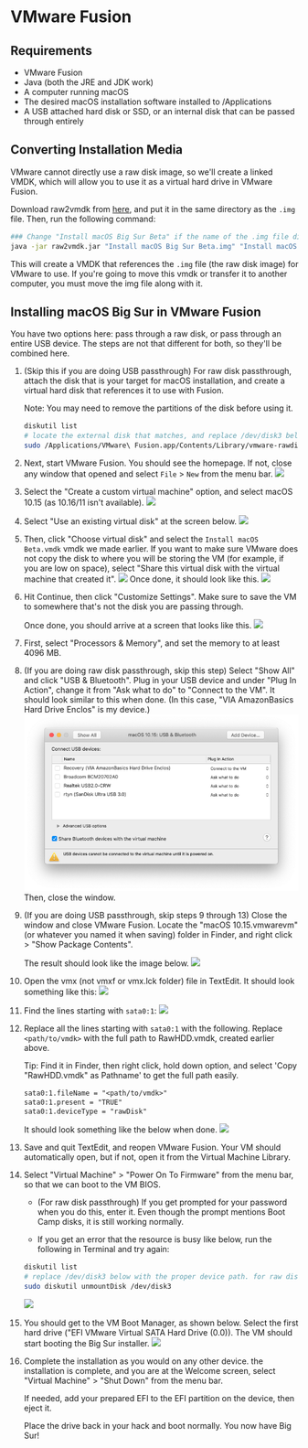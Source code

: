 # VMware Fusion

## Requirements

- VMware Fusion
- Java (both the JRE and JDK work)
- A computer running macOS
- The desired macOS installation software installed to /Applications
- A USB attached hard disk or SSD, or an internal disk that can be passed through entirely

## Converting Installation Media

VMware cannot directly use a raw disk image, so we'll create a linked VMDK, which will allow you to use it as a virtual hard drive in VMware Fusion.

Download raw2vmdk from [here](../../extra-files/raw2vmdk.jar), and put it in the same directory as the `.img` file. Then, run the following command:

```bash
### Change "Install macOS Big Sur Beta" if the name of the .img file differs
java -jar raw2vmdk.jar "Install macOS Big Sur Beta.img" "Install macOS Big Sur Beta.vmdk"
```

This will create a VMDK that references the `.img` file (the raw disk image) for VMware to use. If you're going to move this vmdk or transfer it to another computer, you must move the img file along with it.

## Installing macOS Big Sur in VMware Fusion

You have two options here: pass through a raw disk, or pass through an entire USB device. The steps are not that different for both, so they'll be combined here.

1. (Skip this if you are doing USB passthrough) For raw disk passthrough, attach the disk that is your target for macOS installation, and  create a virtual hard disk that references it to use with Fusion.

    Note: You may need to remove the partitions of the disk before using it.

    ```bash
    diskutil list
    # locate the external disk that matches, and replace /dev/disk3 below with the device path.
    sudo /Applications/VMware\ Fusion.app/Contents/Library/vmware-rawdiskCreator create /dev/disk3 fullDevice RawHDD ide
    ```

2. Next, start VMware Fusion. You should see the homepage. If not, close any window that opened and select `File` > `New` from the menu bar.
    ![](../../images/extras/big-sur/fusion/homepage.png)
3. Select the "Create a custom virtual machine" option, and select macOS 10.15 (as 10.16/11 isn't available).
    ![](../../images/extras/big-sur/fusion/choose-os.png)
4. Select "Use an existing virtual disk" at the screen below.
    ![](../../images/extras/big-sur/fusion/choose-virtual-disk.png)
5. Then, click "Choose virtual disk" and select the `Install macOS Beta.vmdk` vmdk we made earlier. If you want to make sure VMware does not copy the disk to where you will be storing the VM (for example, if you are low on space), select "Share this virtual disk with the virtual machine that created it".
    ![](../../images/extras/big-sur/fusion/choose-virtual-disk-finder.png)
    Once done, it should look like this.
    ![](../../images/extras/big-sur/fusion/choose-virtual-disk-filled.png)
6. Hit Continue, then click "Customize Settings". Make sure to save the VM to somewhere that's not the disk you are passing through.

    Once done, you should arrive at a screen that looks like this.
    ![](../../images/extras/big-sur/fusion/vm-settings-home.png)
7. First, select "Processors & Memory", and set the memory to at least 4096 MB.
8. (If you are doing raw disk passthrough, skip this step) Select "Show All" and click "USB & Bluetooth". Plug in your USB device and under "Plug In Action", change it from "Ask what to do" to "Connect to the VM". It should look similar to this when done. (In this case, "VIA AmazonBasics Hard Drive Enclos" is my device.)
    ![](../../images/extras/big-sur/fusion/vm-settings-usb.png)
    Then, close the window.
9. (If you are doing USB passthrough, skip steps 9 through 13) Close the window and close VMware Fusion. Locate the "macOS 10.15.vmwarevm" (or whatever you named it when saving) folder in Finder, and right click > "Show Package Contents".

    The result should look like the image below.
    ![](../../images/extras/big-sur/fusion/vm-folder.png)
10. Open the vmx (not vmxf or vmx.lck folder) file in TextEdit. It should look something like this:
    ![](../../images/extras/big-sur/fusion/vmx-initial.png)
11. Find the lines starting with `sata0:1`:
    ![](../../images/extras/big-sur/fusion/vmx-find.png)
12. Replace all the lines starting with `sata0:1` with the following. Replace `<path/to/vmdk>` with the full path to RawHDD.vmdk, created earlier above.

    Tip: Find it in Finder, then right click, hold down option, and select 'Copy "RawHDD.vmdk" as Pathname' to get the full path easily.

    ```
    sata0:1.fileName = "<path/to/vmdk>"
    sata0:1.present = "TRUE"
    sata0:1.deviceType = "rawDisk"
    ```

    It should look something like the below when done.
    ![](../../images/extras/big-sur/fusion/vmx-edited.png)
13. Save and quit TextEdit, and reopen VMware Fusion. Your VM should automatically open, but if not, open it from the Virtual Machine Library.

14. Select "Virtual Machine" > "Power On To Firmware" from the menu bar, so that we can boot to the VM BIOS.

    - (For raw disk passthrough) If you get prompted for your password when you do this, enter it. Even though the prompt mentions Boot Camp disks, it is still working normally.

    - If you get an error that the resource is busy like below, run the following in Terminal and try again:

    ```bash
    diskutil list
    # replace /dev/disk3 below with the proper device path. for raw disk passthrough, it was found before
    sudo diskutil unmountDisk /dev/disk3
    ```

    ![](../../images/extras/big-sur/fusion/vm-in-use-error.png)
15. You should get to the VM Boot Manager, as shown below. Select the first hard drive ("EFI VMware Virtual SATA Hard Drive (0.0)). The VM should start booting the Big Sur installer.
    ![](../../images/extras/big-sur/fusion/vm-boot-manager.png)
16. Complete the installation as you would on any other device.
     the installation is complete, and you are at the Welcome screen, select "Virtual Machine" > "Shut Down" from the menu bar.

    If needed, add your prepared EFI to the EFI partition on the device, then eject it.

    Place the drive back in your hack and boot normally. You now have Big Sur!
